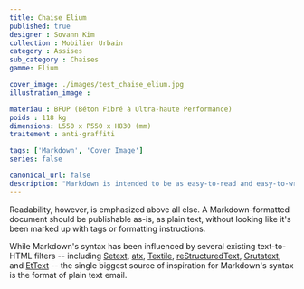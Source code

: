 ```yaml
---
title: Chaise Elium
published: true
designer : Sovann Kim
collection : Mobilier Urbain
category : Assises
sub_category : Chaises
gamme: Elium

cover_image: ./images/test_chaise_elium.jpg
illustration_image :

materiau : BFUP (Béton Fibré à Ultra-haute Performance)
poids : 118 kg
dimensions: L550 x P550 x H830 (mm)
traitement : anti-graffiti

tags: ['Markdown', 'Cover Image']
series: false

canonical_url: false
description: "Markdown is intended to be as easy-to-read and easy-to-write as is feasible. Readability, however, is emphasized above all else. A Markdown-formatted document should be publishable as-is, as plain text, without looking like it's been marked up with tags or formatting instructions."
---
```


Readability, however, is emphasized above all else. A Markdown-formatted
document should be publishable as-is, as plain text, without looking
like it's been marked up with tags or formatting instructions. 

While Markdown's syntax has been influenced by several existing text-to-HTML filters -- including [Setext](http://docutils.sourceforge.net/mirror/setext.html), [atx](http://www.aaronsw.com/2002/atx/), [Textile](http://textism.com/tools/textile/), [reStructuredText](http://docutils.sourceforge.net/rst.html),
[Grutatext](http://www.triptico.com/software/grutatxt.html), and [EtText](http://ettext.taint.org/doc/) -- the single biggest source of
inspiration for Markdown's syntax is the format of plain text email.


